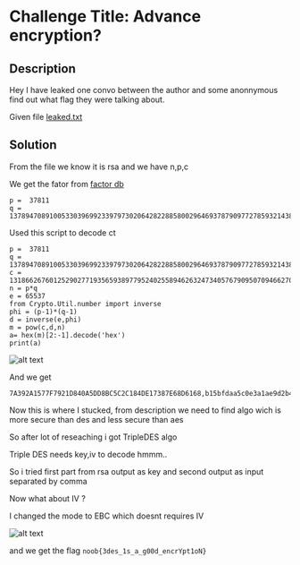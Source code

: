 # Challenge Title: Advance encryption? 

## Description
Hey I have leaked one convo between the author and some anonnymous find out what flag they were talking about.

Given file [leaked.txt](https://raw.githubusercontent.com/The-deviner/NoobCTF-0x1/master/leaked.txt)

## Solution

From the file we know it is rsa and we have n,p,c

We get the fator from [factor db](http://factordb.com/)

```
p =  37811 
q = 137894708910053303969923397973020642822885800296469378790977278593214384539837619580379225467154996305576740301811341001236212352803012852463937630519740268712559979364296984889908082141326523753012648585274606560093642698194606727748070085995321631608004390601327049361234087266324892040367357035145489719811
```

Used this script to decode ct
```
p =  37811 
q = 137894708910053303969923397973020642822885800296469378790977278593214384539837619580379225467154996305576740301811341001236212352803012852463937630519740268712559979364296984889908082141326523753012648585274606560093642698194606727748070085995321631608004390601327049361234087266324892040367357035145489719811
c = 1318662676012529027719356593897795240255894626324734057679095070946627050031960058953695686381615923039181791966536008755483122090144422057413223859758218760258478899092958126133112186690655374761969096836593572888239450083333192693873889204362146378414307476977579570911929579923802717779725077182959279149667910
n = p*q
e = 65537
from Crypto.Util.number import inverse
phi = (p-1)*(q-1)
d = inverse(e,phi)
m = pow(c,d,n)
a= hex(m)[2:-1].decode('hex')
print(a)
```

![alt text](https://github.com/karma9874/CTF-Writeups/blob/master/NoobCTF_0x1/Images/rsa.JPG)

And we get 
```
7A392A1577F7921D840A5DD8BC5C2C184DE17387E68D6168,b15bfdaa5c0e3a1ae9d2b435cdee81eba9e037d99bae6fb7f79bb00a6e1903fb
```

Now this is where I stucked, from description we need to find algo wich is more secure than des and less secure than aes 

So after lot of reseaching i got TripleDES algo 

Triple DES needs key,iv to decode hmmm..

So i tried first part from rsa output as key and second output as input separated by comma

Now what about IV ?

I changed the mode to EBC which doesnt requires IV

![alt text](https://github.com/karma9874/CTF-Writeups/blob/master/NoobCTF_0x1/Images/des.JPG)

and we get the flag `noob{3des_1s_a_g00d_encrYpt1oN}`
